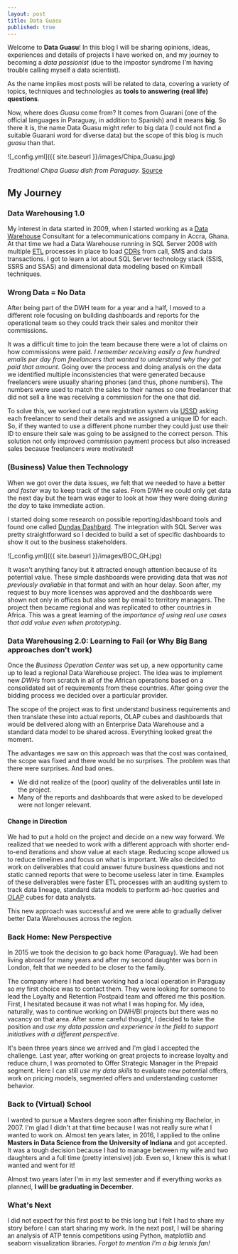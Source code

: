 ```yaml
---
layout: post
title: Data Guasu
published: true
---
```


Welcome to **Data Guasu**! In this blog I will be sharing opinions, ideas, experiences and details of projects I have worked on, and my journey to becoming a _data passionist_ (due to the impostor syndrome I'm having trouble calling myself a data scientist). 

As the name implies most posts will be related to data, covering a variety of topics, techniques and technologies as **tools to answering (real life) questions**. 

Now, where does _Guasu_ come from? It comes from Guarani (one of the official languages in Paraguay, in addition to Spanish) and it means **big**. So there it is, the name Data Guasu might refer to big data (I could not find a suitable Guarani word for diverse data) but the scope of this blog is much _guasu_ than that.  

![_config.yml]({{ site.baseurl }}/images/Chipa_Guasu.jpg)

_Traditional Chipa Guasu dish from Paraguay._ [Source](http://micorazondearroz.com)

## My Journey

### Data Warehousing 1.0
My interest in data started in 2009, when I started working as a [Data Warehouse](https://en.wikipedia.org/wiki/Data_warehouse) Consultant for a telecommunications company in Accra, Ghana. At that time we had a Data Warehouse running in SQL Server 2008 with multiple [ETL](https://en.wikipedia.org/wiki/Extract,_transform,_load) processes in place to load [CDRs](https://en.wikipedia.org/wiki/Call_detail_record) from call, SMS and data transactions. I got to learn a lot about SQL Server technology stack (SSIS, SSRS and SSAS) and dimensional data modeling based on Kimball techniques. 

### Wrong Data = No Data
After being part of the DWH team for a year and a half, I moved to a different role focusing on building dashboards and reports for the operational team so they could track their sales and monitor their commissions. 

It was a difficult time to join the team because there were a lot of claims on how commissions were paid. _I remember receiving easily a few hundred emails per day from freelancers that wanted to understand why they got paid that amount_. Going over the process and doing analysis on the data we identified multiple inconsistencies that were generated because freelancers were usually sharing phones (and thus, phone numbers). The numbers were used to match the sales to their names so one freelancer that did not sell a line was receiving a commission for the one that did. 

To solve this, we worked out a new registration system via [USSD](https://en.wikipedia.org/wiki/Unstructured_Supplementary_Service_Data) asking each freelancer to send their details and we assigned a unique ID for each. So, if they wanted to use a different phone number they could just use their ID to ensure their sale was going to be assigned to the correct person. This solution not only improved commission payment process but also increased sales because freelancers were motivated!

### (Business) Value then Technology 
When we got over the data issues, we felt that we needed to have a better _and faster_ way to keep track of the sales. From DWH we could only get data the next day but the team was eager to look at how they were doing _during the day_ to take immediate action. 

I started doing some research on possible reporting/dashboard tools and found one called [Dundas Dashbard](https://www.dundas.com/). The integration with SQL Server was pretty straightforward so I decided to build a set of specific dashboards to show it out to the business stakeholders.  

![_config.yml]({{ site.baseurl }}/images/BOC_GH.jpg)

It wasn't anything fancy but it attracted enough attention because of its potential value. These simple dashboards were providing data that was _not previously available_ in that format and with an hour delay. Soon after, my request to buy more licenses was approved and the dashboards were shown not only in offices but also sent by email to territory managers. The project then became regional and was replicated to other countries in Africa. This was a great learning of the _importance of using real use cases that add value even when prototyping_.

### Data Warehousing 2.0: Learning to Fail (or Why Big Bang approaches don't work)
Once the _Business Operation Center_ was set up, a new opportunity came up to lead a regional Data Warehouse project. The idea was to implement new _DWHs_ from scratch in all of the African operations based on a consolidated set of requirements from these countries. After going over the bidding process we decided over a particular provider. 

The scope of the project was to first understand business requirements and then translate these into actual reports, OLAP cubes and dashboards that would be delivered along with an Enterprise Data Warehouse and a standard data model to be shared across. Everything looked great the moment. 

The advantages we saw on this approach was that the cost was contained, the scope was fixed and there would be no surprises. The problem was that there were surprises. And bad ones. 
- We did not realize of the (poor) quality of the deliverables until late in the project.
- Many of the reports and dashboards that were asked to be developed were not longer relevant.

#### Change in Direction
We had to put a hold on the project and decide on a new way forward. We realized that we needed to work with a different approach with shorter end-to-end iterations and show value at each stage. Reducing scope allowed us to reduce timelines and focus on what is important. We also decided to work on deliverables that could answer future business questions and not static canned reports that were to become useless later in time. Examples of these deliverables were faster ETL processes with an auditing system to track data lineage, standard data models to perform ad-hoc queries and [OLAP](https://en.wikipedia.org/wiki/Online_analytical_processing) cubes for data analysts.

This new approach was successful and we were able to gradually deliver better Data Warehouses across the region. 

### Back Home: New Perspective
In 2015 we took the decision to go back home (Paraguay). We had been living abroad for many years and after my second daughter was born in London, felt that we needed to be closer to the family. 

The company where I had been working had a local operation in Paraguay so my first choice was to contact them. They were looking for someone to lead the Loyalty and Retention Postpaid team and offered me this position. First, I hesitated because it was not what I was hoping for. My idea, naturally, was to continue working on DWH/BI projects but there was no vacancy on that area. After some careful thought, I decided to take the position and _use my data passion and experience in the field to support initiatives with a different perspective_.

It's been three years since we arrived and I'm glad I accepted the challenge. Last year, after working on great projects to increase loyalty and reduce churn, I was promoted to Offer Strategic Manager in the Prepaid segment. Here I can still _use my data skills_ to evaluate new potential offers, work on pricing models, segmented offers and understanding customer behavior.

### Back to (Virtual) School
I wanted to pursue a Masters degree soon after finishing my Bachelor, in 2007. I'm glad I didn't at that time because I was not really sure what I wanted to work on. Almost ten years later, in 2016, I applied to the online **Masters in Data Science from the University of Indiana** and got accepted. It was a tough decision because I had to manage between my wife and two daughters and a full time (pretty intensive) job. Even so, I knew this is what I wanted and went for it!

Almost two years later I'm in my last semester and if everything works as planned, **I will be graduating in December**.

### What's Next
I did not expect for this first post to be this long but I felt I had to share my story before I can start sharing my work. In the next post, I will be sharing an analysis of ATP tennis competitions using Python, matplotlib and seaborn visualization libraries. _Forgot to mention I'm a big tennis fan!_
